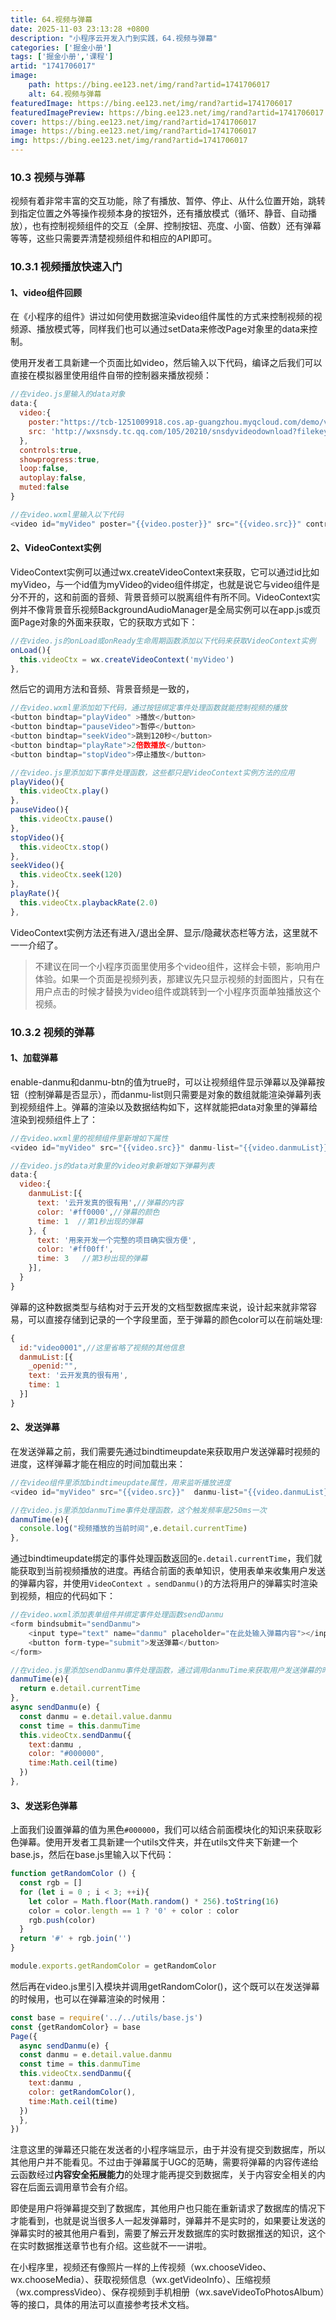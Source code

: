 ```yaml
---
title: 64.视频与弹幕
date: 2025-11-03 23:13:28 +0800
description: "小程序云开发入门到实践，64.视频与弹幕"
categories: ['掘金小册']
tags: ['掘金小册','课程']
artid: "1741706017"
image:
    path: https://bing.ee123.net/img/rand?artid=1741706017
    alt: 64.视频与弹幕
featuredImage: https://bing.ee123.net/img/rand?artid=1741706017
featuredImagePreview: https://bing.ee123.net/img/rand?artid=1741706017
cover: https://bing.ee123.net/img/rand?artid=1741706017
image: https://bing.ee123.net/img/rand?artid=1741706017
img: https://bing.ee123.net/img/rand?artid=1741706017
---
```


### 10.3 视频与弹幕
视频有着非常丰富的交互功能，除了有播放、暂停、停止、从什么位置开始，跳转到指定位置之外等操作视频本身的按钮外，还有播放模式（循环、静音、自动播放），也有控制视频组件的交互（全屏、控制按钮、亮度、小窗、倍数）还有弹幕等等，这些只需要弄清楚视频组件和相应的API即可。

### 10.3.1 视频播放快速入门
#### 1、video组件回顾
在《小程序的组件》讲过如何使用数据渲染video组件属性的方式来控制视频的视频源、播放模式等，同样我们也可以通过setData来修改Page对象里的data来控制。

使用开发者工具新建一个页面比如video，然后输入以下代码，编译之后我们可以直接在模拟器里使用组件自带的控制器来播放视频：
```javascript
//在video.js里输入的data对象
data:{
  video:{
    poster:"https://tcb-1251009918.cos.ap-guangzhou.myqcloud.com/demo/video.png",
    src: 'http://wxsnsdy.tc.qq.com/105/20210/snsdyvideodownload?filekey=30280201010421301f0201690402534804102ca905ce620b1241b726bc41dcff44e00204012882540400&bizid=1023&hy=SH&fileparam=302c020101042530230204136ffd93020457e3c4ff02024ef202031e8d7f02030f42400204045a320a0201000400',
  },
  controls:true,
  showprogress:true,
  loop:false,
  autoplay:false,
  muted:false
}

//在video.wxml里输入以下代码
<video id="myVideo" poster="{{video.poster}}" src="{{video.src}}" controls="{{controls}}" show-progress="{{showprogress}}" loop="{{loop}}" autoplay="{{autoplay}}" muted="{{muted}}"></video>
```

#### 2、VideoContext实例
VideoContext实例可以通过wx.createVideoContext来获取，它可以通过id比如myVideo，与一个id值为myVideo的video组件绑定，也就是说它与video组件是分不开的，这和前面的音频、背景音频可以脱离组件有所不同。VideoContext实例并不像背景音乐视频BackgroundAudioManager是全局实例可以在app.js或页面Page对象的外面来获取，它的获取方式如下：
```javascript
//在video.js的onLoad或onReady生命周期函数添加以下代码来获取VideoContext实例
onLoad(){
  this.videoCtx = wx.createVideoContext('myVideo')
},
```
然后它的调用方法和音频、背景音频是一致的，
```javascript
//在video.wxml里添加如下代码，通过按钮绑定事件处理函数就能控制视频的播放
<button bindtap="playVideo" >播放</button>
<button bindtap="pauseVideo">暂停</button>
<button bindtap="seekVideo">跳到120秒</button>
<button bindtap="playRate">2倍数播放</button>
<button bindtap="stopVideo">停止播放</button>

//在video.js里添加如下事件处理函数，这些都只是VideoContext实例方法的应用
playVideo(){
  this.videoCtx.play()
},
pauseVideo(){
  this.videoCtx.pause()
},
stopVideo(){
  this.videoCtx.stop()
},
seekVideo(){
  this.videoCtx.seek(120)
},
playRate(){
  this.videoCtx.playbackRate(2.0)
},
```
VideoContext实例方法还有进入/退出全屏、显示/隐藏状态栏等方法，这里就不一一介绍了。

>不建议在同一个小程序页面里使用多个video组件，这样会卡顿，影响用户体验。如果一个页面是视频列表，那建议先只显示视频的封面图片，只有在用户点击的时候才替换为video组件或跳转到一个小程序页面单独播放这个视频。

### 10.3.2 视频的弹幕
#### 1、加载弹幕
enable-danmu和danmu-btn的值为true时，可以让视频组件显示弹幕以及弹幕按钮（控制弹幕是否显示），而danmu-list则只需要是对象的数组就能渲染弹幕列表到视频组件上。弹幕的渲染以及数据结构如下，这样就能把data对象里的弹幕给渲染到视频组件上了：

```javascript
//在video.wxml里的视频组件里新增如下属性
<video id="myVideo" src="{{video.src}}" danmu-list="{{video.danmuList}}" danmu-btn enable-danmu></video>

//在video.js的data对象里的video对象新增如下弹幕列表
data:{
  video:{
    danmuList:[{
      text: '云开发真的很有用',//弹幕的内容
      color: '#ff0000',//弹幕的颜色
      time: 1  //第1秒出现的弹幕
    }, {
      text: '用来开发一个完整的项目确实很方便',
      color: '#ff00ff',
      time: 3   //第3秒出现的弹幕
    }],
  }
}
```
弹幕的这种数据类型与结构对于云开发的文档型数据库来说，设计起来就非常容易，可以直接存储到记录的一个字段里面，至于弹幕的颜色color可以在前端处理:
```javascript
{
  id:"video0001",//这里省略了视频的其他信息
  danmuList:[{
    _openid:"",
    text: '云开发真的很有用',
    time: 1 
  }]
}
```

#### 2、发送弹幕
在发送弹幕之前，我们需要先通过bindtimeupdate来获取用户发送弹幕时视频的进度，这样弹幕才能在相应的时间加载出来：
```javascript
//在video组件里添加bindtimeupdate属性，用来监听播放进度
<video id="myVideo" src="{{video.src}}"  danmu-list="{{video.danmuList}}" danmu-btn enable-danmu bindtimeupdate="danmuTime"></video>

//在video.js里添加danmuTime事件处理函数，这个触发频率是250ms一次
danmuTime(e){
  console.log("视频播放的当前时间",e.detail.currentTime)
},
```

通过bindtimeupdate绑定的事件处理函数返回的`e.detail.currentTime`，我们就能获取到当前视频播放的进度。再结合前面的表单知识，使用表单来收集用户发送的弹幕内容，并使用`VideoContext 。sendDanmu()`的方法将用户的弹幕实时渲染到视频，相应的代码如下：
```javascript
//在video.wxml添加表单组件并绑定事件处理函数sendDanmu
<form bindsubmit="sendDanmu">
	<input type="text" name="danmu" placeholder="在此处输入弹幕内容"></input>
	<button form-type="submit">发送弹幕</button>
</form>

//在video.js里添加sendDanmu事件处理函数，通过调用danmuTime来获取用户发送弹幕的时间
danmuTime(e){
  return e.detail.currentTime
},
async sendDanmu(e) { 
  const danmu = e.detail.value.danmu
  const time = this.danmuTime
  this.videoCtx.sendDanmu({
    text:danmu ,
    color: "#000000",
    time:Math.ceil(time)
  })
},
```

#### 3、发送彩色弹幕
上面我们设置弹幕的值为黑色`#000000`，我们可以结合前面模块化的知识来获取彩色弹幕。使用开发者工具新建一个utils文件夹，并在utils文件夹下新建一个base.js，然后在base.js里输入以下代码：
```javascript
function getRandomColor () {
  const rgb = []
  for (let i = 0 ; i < 3; ++i){
    let color = Math.floor(Math.random() * 256).toString(16)
    color = color.length == 1 ? '0' + color : color
    rgb.push(color)
  }
  return '#' + rgb.join('')
}

module.exports.getRandomColor = getRandomColor
```
然后再在video.js里引入模块并调用getRandomColor()，这个既可以在发送弹幕的时候用，也可以在弹幕渲染的时候用：
```javascript
const base = require('../../utils/base.js')
const {getRandomColor} = base
Page({
  async sendDanmu(e) { 
  const danmu = e.detail.value.danmu
  const time = this.danmuTime
  this.videoCtx.sendDanmu({
    text:danmu ,
    color: getRandomColor(),
    time:Math.ceil(time)
  })
  },
})
```
注意这里的弹幕还只能在发送者的小程序端显示，由于并没有提交到数据库，所以其他用户并不能看见。不过由于弹幕属于UGC的范畴，需要将弹幕的内容传递给云函数经过**内容安全拓展能力**的处理才能再提交到数据库，关于内容安全相关的内容在后面云调用章节会有介绍。

即使是用户将弹幕提交到了数据库，其他用户也只能在重新请求了数据库的情况下才能看到，也就是说当很多人一起发弹幕时，弹幕并不是实时的，如果要让发送的弹幕实时的被其他用户看到，需要了解云开发数据库的实时数据推送的知识，这个在实时数据推送章节也有介绍。这些就不一一讲啦。

在小程序里，视频还有像照片一样的上传视频（wx.chooseVideo、wx.chooseMedia）、获取视频信息（wx.getVideoInfo）、压缩视频（wx.compressVideo）、保存视频到手机相册（wx.saveVideoToPhotosAlbum）等的接口，具体的用法可以直接参考技术文档。